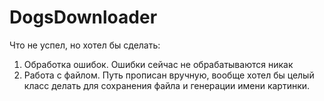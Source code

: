 # DogsDownloader
Что не успел, но хотел бы сделать:
1. Обработка ошибок. Ошибки сейчас не обрабатываются никак
2. Работа с файлом. Путь прописан вручную, вообще хотел бы целый класс делать для сохранения файла и генерации имени картинки.
